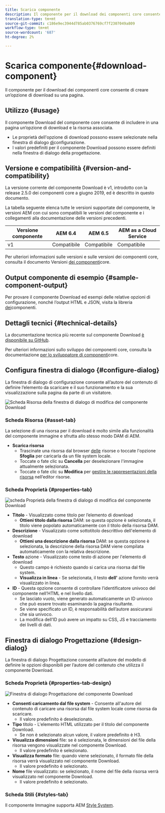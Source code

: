 ```yaml
---
title: Scarica componente
description: Il componente per il download dei componenti core consente di creare un’opzione di download su una pagina.
translation-type: tm+mt
source-git-commit: c186e9ec3944d785ab0376769cf7f2307049a809
workflow-type: tm+mt
source-wordcount: '687'
ht-degree: 2%

---
```



# Scarica componente{#download-component}

Il componente per il download dei componenti core consente di creare un’opzione di download su una pagina.

## Utilizzo {#usage}

Il componente Download del componente core consente di includere in una pagina un’opzione di download e la risorsa associata.

* Le proprietà dell&#39;opzione di download possono essere selezionate nella finestra di dialogo [di](#configure-dialog)configurazione.
* I valori predefiniti per il componente Download possono essere definiti nella finestra di dialogo [](#design-dialog)della progettazione.

## Versione e compatibilità {#version-and-compatibility}

La versione corrente del componente Download è v1, introdotto con la release 2.5.0 dei componenti core a giugno 2019, ed è descritto in questo documento.

La tabella seguente elenca tutte le versioni supportate del componente, le versioni AEM con cui sono compatibili le versioni del componente e i collegamenti alla documentazione delle versioni precedenti.

| Versione componente | AEM 6.4   | AEM 6.5 | AEM as a Cloud Service |
|--- |--- |---|---|
| v1 | Compatibile | Compatibile | Compatibile |

Per ulteriori informazioni sulle versioni e sulle versioni dei componenti core, consulta il documento Versioni [dei componenti](/help/versions.md)core.

## Output componente di esempio {#sample-component-output}

Per provare il componente Download ed esempi delle relative opzioni di configurazione, nonché l’output HTML e JSON, visita la libreria [dei](https://adobe.com/go/aem_cmp_library_download)componenti.

## Dettagli tecnici {#technical-details}

La documentazione tecnica più recente sul componente Download [è disponibile su GitHub](https://adobe.com/go/aem_cmp_tech_download_v1).

Per ulteriori informazioni sullo sviluppo dei componenti core, consulta la documentazione [per lo sviluppatore di componenti](/help/developing/overview.md)core.

## Configura finestra di dialogo {#configure-dialog}

La finestra di dialogo di configurazione consente all’autore del contenuto di definire l’elemento da scaricare e il suo funzionamento e la sua visualizzazione sulla pagina da parte di un visitatore.

![Scheda Risorsa della finestra di dialogo di modifica del componente Download](/help/assets/download-edit-asset.png)

### Scheda Risorsa {#asset-tab}

La selezione di una risorsa per il download è molto simile alla funzionalità del componente [](image.md) immagine e sfrutta allo stesso modo DAM di AEM.

* **Scarica risorsa**
   * Trascinate una risorsa dal browser [delle](https://docs.adobe.com/content/help/en/experience-manager-cloud-service/sites/authoring/fundamentals/environment-tools.html) risorse o toccate l&#39;opzione **Sfoglia** per caricarla da un file system locale.
   * Toccate o fate clic su **Cancella** per deselezionare l&#39;immagine attualmente selezionata.
   * Toccate o fate clic su **Modifica** per [gestire le rappresentazioni della risorsa](https://docs.adobe.com/content/help/en/experience-manager-cloud-service/assets/manage/manage-digital-assets.html) nell’editor risorse.

### Scheda Proprietà {#properties-tab}

![scheda Proprietà della finestra di dialogo di modifica del componente Download](/help/assets/download-edit-properties.png)

* **Titolo** - Visualizzato come titolo per l’elemento di download
   * **Ottieni titolo dalla risorsa** DAM: se questa opzione è selezionata, il titolo viene popolato automaticamente con il titolo della risorsa DAM.
* **Descrizione** - Visualizzato come sottotitolo descrittivo dell&#39;elemento di download
   * **Ottieni una descrizione dalla risorsa** DAM: se questa opzione è selezionata, la descrizione della risorsa DAM viene compilata automaticamente con la relativa descrizione.
* **Testo** azione - Visualizzato come testo di azione per l&#39;elemento di download
   * Questo campo è richiesto quando si carica una risorsa dal file system.
   * **Visualizza in linea** - Se selezionata, il testo **dell&#39;** azione fornito verrà visualizzato in linea.
* **ID** - Questa opzione consente di controllare l’identificatore univoco del componente nell’HTML e nel livello [](/help/developing/data-layer/overview.md)dati.
   * Se lasciato vuoto, viene generato automaticamente un ID univoco che può essere trovato esaminando la pagina risultante.
   * Se viene specificato un ID, è responsabilità dell’autore assicurarsi che sia univoco.
   * La modifica dell’ID può avere un impatto su CSS, JS e tracciamento dei livelli di dati.

## Finestra di dialogo Progettazione {#design-dialog}

La finestra di dialogo Progettazione consente all’autore del modello di definire le opzioni disponibili per l’autore del contenuto che utilizza il componente Download.

### Scheda Proprietà {#properties-tab-design}

![Finestra di dialogo Progettazione del componente Download](/help/assets/download-design.png)

* **Consenti caricamento dal file system** - Consente all&#39;autore del contenuto di caricare una risorsa dal file system locale come risorsa da scaricare.
   * Il valore predefinito è deselezionato.
* **Tipo** titolo - L&#39;elemento HTML utilizzato per il titolo del componente Download.
   * Se non è selezionato alcun valore, il valore predefinito è H3.
* **Visualizza dimensioni** file: se è selezionata, le dimensioni del file della risorsa vengono visualizzate nel componente Download.
   * Il valore predefinito è selezionato.
* **Visualizza formato** file: quando viene selezionato, il formato file della risorsa verrà visualizzato nel componente Download.
   * Il valore predefinito è selezionato.
* **Nome** file visualizzato: se selezionato, il nome del file della risorsa verrà visualizzato nel componente Download.
   * Il valore predefinito è selezionato.

### Scheda Stili {#styles-tab}

Il componente Immagine supporta AEM [Style System](/help/get-started/authoring.md#component-styling).
